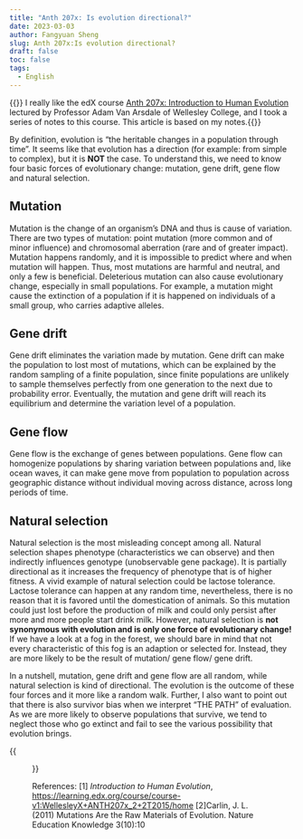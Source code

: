 ```yaml
---
title: "Anth 207x: Is evolution directional?"
date: 2023-03-03
author: Fangyuan Sheng
slug: Anth 207x:Is evolution directional?
draft: false
toc: false
tags:
  - English
---
```


{{<block class="note">}}
I really like the edX course [Anth 207x: Introduction to Human Evolution](https://learning.edx.org/course/course-v1:WellesleyX+ANTH207x_2+2T2015/home) lectured by Professor Adam Van Arsdale of Wellesley College, and I took a series of notes to this course. This article is based on my notes.{{<end>}}
  
By definition, evolution is “the heritable changes in a population through time”. It seems like that evolution has a direction (for example: from simple to complex), but it is **NOT** the case. To understand this, we need to know four basic forces of evolutionary change: mutation, gene drift, gene flow and natural selection. 

## Mutation
  
Mutation is the change of an organism’s DNA and thus is cause of variation. There are two types of mutation: point mutation (more common and of minor influence) and chromosomal aberration (rare and of greater impact). Mutation happens randomly, and it is impossible to predict where and when mutation will happen. Thus, most mutations are harmful and neutral, and only a few is beneficial. Deleterious mutation can also cause evolutionary change, especially in small populations. For example, a mutation might cause the extinction of a population if it is happened on individuals of a small group, who carries adaptive alleles.

## Gene drift
  
Gene drift eliminates the variation made by mutation. Gene drift can make the population to lost most of mutations, which can be explained by the random sampling of a finite population, since finite populations are unlikely to sample themselves perfectly from one generation to the next due to probability error. Eventually, the mutation and gene drift will reach its equilibrium and determine the variation level of a population.

## Gene flow
  
Gene flow is the exchange of genes between populations. Gene flow can homogenize populations by sharing variation between populations and, like ocean waves, it can make gene move from population to population across geographic distance without individual moving across distance,  across long periods of time. 

## Natural selection
  
Natural selection is the most misleading concept among all. Natural selection shapes phenotype (characteristics we can observe) and then indirectly influences genotype (unobservable gene package). It is partially directional as it increases the frequency of phenotype that is of higher fitness. A vivid example of natural selection could be lactose tolerance. Lactose tolerance can happen at any random time, nevertheless, there is no reason that it is favored until the domestication of animals. So this mutation could just lost before the production of milk and could only persist after more and more people start drink milk. However, natural selection is **not synonymous with evolution and is only one force of evolutionary change!** If we have a look at a fog in the forest, we should bare in mind that not every characteristic of this fog is an adaption or selected for. Instead, they are more likely to be the result of mutation/ gene flow/ gene drift. 

In a nutshell, mutation, gene drift and gene flow are all random, while natural selection is kind of directional. The evolution is the outcome of these four forces and it more like a random walk. Further, I also want to point out that there is also survivor bias when we interpret “THE PATH” of evaluation. As we are more likely to observe populations that survive, we tend to neglect those who go extinct and fail to see the various possibility that evolution brings.
  
{{<figure src="https://hellenshengfy.github.io/Evolution illustration.png" title="Hand-drawing of my understanding of evolution">}}

  
References: 
[1] *Introduction to Human Evolution*, https://learning.edx.org/course/course-v1:WellesleyX+ANTH207x_2+2T2015/home
[2]Carlin, J. L. (2011) Mutations Are the Raw Materials of Evolution. Nature Education Knowledge 3(10):10
